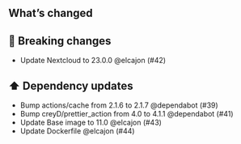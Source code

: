 ## What’s changed

## 🚨 Breaking changes

- Update Nextcloud to 23.0.0 @elcajon (#42)

## ⬆️ Dependency updates

- Bump actions/cache from 2.1.6 to 2.1.7 @dependabot (#39)
- Bump creyD/prettier_action from 4.0 to 4.1.1 @dependabot (#41)
- Update Base image to 11.0 @elcajon (#43)
- Update Dockerfile @elcajon (#44)
